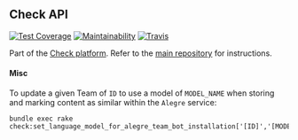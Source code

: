 ## Check API

[![Test Coverage](https://api.codeclimate.com/v1/badges/583c7f562a78e7039e13/test_coverage)](https://codeclimate.com/github/meedan/check-api/test_coverage)
[![Maintainability](https://api.codeclimate.com/v1/badges/583c7f562a78e7039e13/maintainability)](https://codeclimate.com/github/meedan/check-api/maintainability)
[![Travis](https://travis-ci.org/meedan/check-api.svg?branch=develop)](https://travis-ci.org/meedan/check-api/)

Part of the [Check platform](https://meedan.com/check). Refer to the [main repository](https://github.com/meedan/check) for instructions.


#### Misc

To update a given Team of `ID` to use a model of `MODEL_NAME` when storing and marking content as similar within the `Alegre` service:
```
bundle exec rake check:set_language_model_for_alegre_team_bot_installation['[ID]','[MODEL_NAME]']
```
